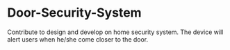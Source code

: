 # Door-Security-System

Contribute to design and develop on home security system.
The device will alert users when he/she come closer to the door.
